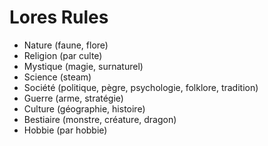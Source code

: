 # Lores Rules

- Nature (faune, flore)
- Religion (par culte)
- Mystique (magie, surnaturel)
- Science (steam)
- Société (politique, pègre, psychologie, folklore, tradition)
- Guerre (arme, stratégie)
- Culture (géographie, histoire)
- Bestiaire (monstre, créature, dragon)
- Hobbie (par hobbie)
